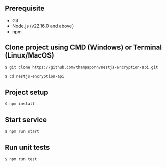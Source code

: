 ## Prerequisite

- Git
- Node.js (v22.16.0 and above)
- npm

## Clone project using CMD (Windows) or Terminal (Linux/MacOS)

```bash
$ git clone https://github.com/thampaponn/nestjs-encryption-api.git

$ cd nestjs-encryption-api
```

## Project setup

```bash
$ npm install
```

## Start service

```bash
$ npm run start
```

## Run unit tests

```bash
$ npm run test
```
